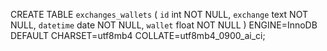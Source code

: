 CREATE TABLE `exchanges_wallets` (
`id` int NOT NULL,
`exchange` text NOT NULL,
`datetime` date NOT NULL,
`wallet` float NOT NULL
) ENGINE=InnoDB DEFAULT CHARSET=utf8mb4 COLLATE=utf8mb4_0900_ai_ci;